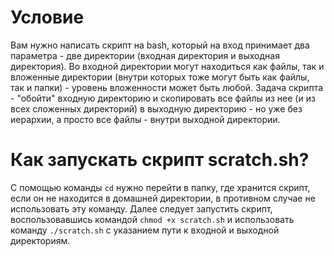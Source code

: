 # Условие

Вам нужно написать скрипт на bash, который на вход принимает два параметра - две директории (входная директория и выходная директория). Во входной директории могут находиться как файлы, так и вложенные директории (внутри которых тоже могут быть как файлы, так и папки) - уровень вложенности может быть любой. Задача скрипта - "обойти" входную директорию и скопировать все файлы из нее (и из всех сложенных директорий) в выходную директорию - но уже без иерархии, а просто все файлы - внутри выходной директории.

# Как запускать скрипт scratch.sh?

С помощью команды ```cd``` нужно перейти в папку, где хранится скрипт, если он не находится в домашней директории, в противном случае не использовать эту команду. Далее следует запустить скрипт, воспользовавшись командой ```chmod +x scratch.sh``` и использовать команду ```./scratch.sh``` с указанием пути к входной и выходной директориям.
